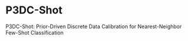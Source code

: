 # P3DC-Shot
P3DC-Shot: Prior-Driven Discrete Data Calibration for Nearest-Neighbor Few-Shot Classification
